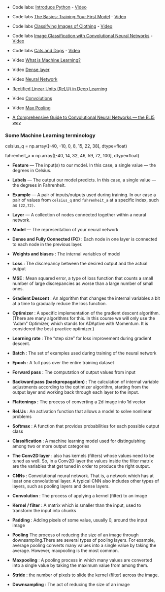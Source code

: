 * Code labs: [Introduce Python](https://colab.research.google.com/github/tensorflow/examples/blob/master/courses/udacity_intro_to_tensorflow_for_deep_learning/l01c01_introduction_to_colab_and_python.ipynb#scrollTo=vIgmFZq4zszl) - [Video](https://www.youtube.com/watch?v=xp7DGVGf8_c)

* Code labs [The Basics: Training Your First Model](https://colab.research.google.com/github/tensorflow/examples/blob/master/courses/udacity_intro_to_tensorflow_for_deep_learning/l02c01_celsius_to_fahrenheit.ipynb#scrollTo=gg4pn6aI1vms) - [Video](https://www.youtube.com/watch?v=o7U-ELsI0FE&t=3s)

* Code labs [Classifying Images of Clothing](https://colab.research.google.com/github/tensorflow/examples/blob/master/courses/udacity_intro_to_tensorflow_for_deep_learning/l03c01_classifying_images_of_clothing.ipynb#scrollTo=jYysdyb-CaWM) - [Video](https://www.youtube.com/watch?v=o7U-ELsI0FE)

* Code labs [Image Classification with Convolutional Neural Networks](https://colab.research.google.com/github/tensorflow/examples/blob/master/courses/udacity_intro_to_tensorflow_for_deep_learning/l04c01_image_classification_with_cnns.ipynb#scrollTo=jYysdyb-CaWM) - [Video](https://www.youtube.com/watch?v=niylIkhErZo)

* Code labs [Cats and Dogs](https://colab.research.google.com/github/tensorflow/examples/blob/master/courses/udacity_intro_to_tensorflow_for_deep_learning/l04c01_image_classification_with_cnns.ipynb#scrollTo=gut8A_7rCaW6) - [Video](https://www.youtube.com/watch?v=bBDN6-WmRO8&t=2s)

* Video [What is Machine Learning?](https://www.youtube.com/watch?v=UxKbUwj5hmU&t=106s)

* Video [Dense layer](https://www.youtube.com/watch?v=lYC2rHBYcCI&t=2s)

* Video [Neural Network](https://www.youtube.com/watch?v=kwiMF2XH0T0)

* [Rectified Linear Units (ReLU) in Deep Learning](https://www.kaggle.com/dansbecker/rectified-linear-units-relu-in-deep-learning)

* Video [Convolutions](https://www.youtube.com/watch?v=sAPg-qaT0b4)

* Video [Max Pooling](https://www.youtube.com/watch?v=o_DJ-FO6dw0)

* [A Comprehensive Guide to Convolutional Neural Networks — the ELI5 way](https://towardsdatascience.com/a-comprehensive-guide-to-convolutional-neural-networks-the-eli5-way-3bd2b1164a53)


### Some Machine Learning terminology
celsius_q    = np.array([-40, -10,  0,  8, 15, 22,  38],  dtype=float)

fahrenheit_a = np.array([-40,  14, 32, 46, 59, 72, 100],  dtype=float)

 - **Feature** — The input(s) to our model. In this case, a single value — the degrees in Celsius.

 - **Labels** — The output our model predicts. In this case, a single value — the degrees in Fahrenheit.

 - **Example** — A pair of inputs/outputs used during training. In our case a pair of values from `celsius_q` and `fahrenheit_a` at a specific index, such as `(22,72)`.
 - **Layer** — A collection of nodes connected together within a neural network.
 - **Model** — The representation of your neural network
 - **Dense and Fully Connected (FC)** : Each node in one layer is connected to each node in the previous layer.
 - **Weights and biases** : The internal variables of model
 - **Loss** : The discrepancy between the desired output and the actual output
 - **MSE** : Mean squared error, a type of loss function that counts a small number of large discrepancies as worse than a large number of small ones.
 - **Gradient Descent** : An algorithm that changes the internal variables a bit at a time to gradually reduce the loss function.
 - **Optimizer** : A specific implementation of the gradient descent algorithm. (There are many algorithms for this. In this course we will only use the “Adam” Optimizer, which stands for ADAptive with Momentum. It is considered the best-practice optimizer.)
 - **Learning rate** : The “step size” for loss improvement during gradient descent.
 - **Batch** : The set of examples used during training of the neural network
 - **Epoch** : A full pass over the entire training dataset
 - **Forward pass** : The computation of output values from input
 - **Backward pass (backpropagation)** : The calculation of internal variable adjustments according to the optimizer algorithm, starting from the output layer and working back through each layer to the input.
 - **Flattenings** : The process of converting a 2d image into 1d vector
 - **ReLUs** : An activation function that allows a model to solve nonlinear problems
 - **Softmax** : A function that provides probabilities for each possible output class
 - **Classification** : A machine learning model used for distinguishing among two or more output categories
 - **The Conv2D layer** : also has kernels (filters) whose values need to be tuned as well. So, in a Conv2D layer the values inside the filter matrix are the variables that get tuned in order to produce the right output.
 - **CNNs** : Convolutional neural network. That is, a network which has at least one convolutional layer. A typical CNN also includes other types of layers, such as pooling layers and dense layers.
 - **Convolution** : The process of applying a kernel (filter) to an image
 - **Kernel / filter** : A matrix which is smaller than the input, used to transform the input into chunks
 - **Padding** : Adding pixels of some value, usually 0, around the input image
 - **Pooling**  The process of reducing the size of an image through downsampling.There are several types of pooling layers. For example, average pooling converts many values into a single value by taking the average. However, maxpooling is the most common.
 - **Maxpooling** : A pooling process in which many values are converted into a single value by taking the maximum value from among them.
 - **Stride** : the number of pixels to slide the kernel (filter) across the image.
 - **Downsampling** : The act of reducing the size of an image




